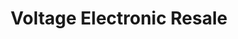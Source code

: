 ---
title: "Voltage Electronic Resale"
url: /spokane-valley/voltage-electronic-resale/
shop: Elektronik
---